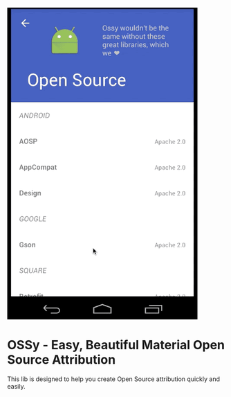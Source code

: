 ![Screen Flow Demo](https://github.com/mwolfson/Ossy/blob/master/art/appdemo.gif)

OSSy - Easy, Beautiful Material Open Source Attribution
=======================================================

This lib is designed to help you create Open Source attribution quickly and easily.
